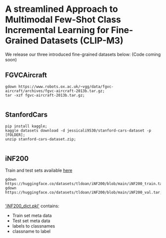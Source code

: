 # A streamlined Approach to Multimodal Few-Shot Class Incremental Learning for Fine-Grained Datasets (CLIP-M3)

We release our three introduced fine-grained datasets below: (Code coming soon) 

## FGVCAircraft

```
gdown https://www.robots.ox.ac.uk/~vgg/data/fgvc-aircraft/archives/fgvc-aircraft-2013b.tar.gz;
tar -xzf fgvc-aircraft-2013b.tar.gz;
    
```

## StanfordCars


```
pip install kaggle;
kaggle datasets download -d jessicali9530/stanford-cars-dataset -p [FOLDER];
unzip stanford-cars-dataset.zip;
    
```

## iNF200
Train and test sets available [here](https://huggingface.co/datasets/tldoan/iNF200/tree/main)

```
gdown https://huggingface.co/datasets/tldoan/iNF200/blob/main/iNF200_train.tar;
gdown https://huggingface.co/datasets/tldoan/iNF200/blob/main/iNF200_val.tar;
    
```

['iNF200_dict.pkl'](https://huggingface.co/datasets/tldoan/iNF200/tree/main) contains:
- Train set meta data
- Test set meta data
- labels to classnames
- classname to label
